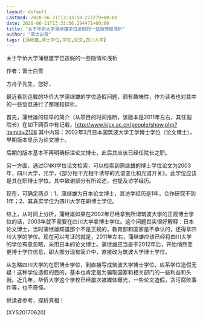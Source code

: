 ```yaml
---
layout: default
Lastmod: 2020-06-21T13:33:58.277279+00:00
date: 2020-06-21T13:33:56.294471+00:00
title: "关于华侨大学蒲继雄学位造假的一些隐情和浅析"
author: "富士白雪"
tags: [蒲继雄,博士学位,学位,论文,四川大学]
---
```


关于华侨大学蒲继雄学位造假的一些隐情和浅析

作者：富士白雪

方舟子先生，您好，

最近看到连载的华侨大学蒲继雄的学位造假问题，颇有趣味性，作为读者也对其中的一些信息进行了整理和探析。

首先，蒲继雄的较早的简介（从项目的时间推断，该版本是2011年左右，其任副院长）在如下网页中有记载，http://www.kjcx.ac.cn/people/show.php?itemid=2108 其中内容：2002年3月日本国筑波大学工学博士学位（论文博士），早期版本显示为论文博士。

后期的版本基本不再明确标注论文博士，此后其应该已经任院长之职。

另一方面，通过CNKI学位论文检索，可以检索到蒲继雄的博士学位论文为2003年，四川大学，光学，《部分相干光相干诱导的光谱变化和光谱开关》。此学位应该是其在职博士学位。其中致谢部分有所论述，也提及访学经历。

现在，可确定两点：1、蒲继雄为日本论文博士，其访学经历是1年，合作研究不到1年；2、其真实学位为四川大学在职博士学位。

综上，从时间上分析，蒲继雄如果在2002年已经拿到所谓筑波大学的正规博士学位的话，2003年就不需要在四川大学拿博士学位。这个问题其实很好解释：日本论文博士，当时蒲继雄知道那个不是正规的，教育部和国家是不承认的，还得拿四川大学的学位。现在可以考证的就是，2011年左右，蒲继雄应该已经将四川大学的学位有意忽略，采用日本的论文博士。蒲继雄应当是于2012年后，开始悄然变更博士学位信息，即大部分现有简介中，直接改为筑波大学博士学位。

从忽略四川大学的在职博士学位，到直接写成筑波大学博士学位，应系学位造假无疑！这种学位造假的目的，基本也肯定是为骗取国家和相关部门的一些利益和头衔。近几年，华侨大学这个学校已经屡次被媒体曝光，一些论文造假，贪污腐败事件等，也不奇怪。

供读者参考，探析真相！

(XYS20170620)

